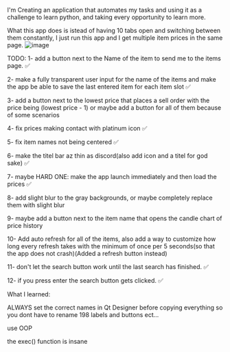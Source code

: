 I'm Creating an application that automates my tasks and using it as a challenge to learn python, and taking every opportunity to learn more. 

What this app does is istead of having 10 tabs open and switching between them constantly, I just run this app and I get multiple item prices in the same page.
![image](https://github.com/user-attachments/assets/2aaed0dd-e138-4ebe-9a66-7f09b1ba1910)






TODO:
1- add a button next to the Name of the item to send me to the items page. ✅

2- make a fully transparent user input for the name of the items and make the app be able to save the last entered item for each item slot ✅

3- add a button next to the lowest price that places a sell order with the price being (lowest price - 1) or maybe add a button for all of them because of some scenarios

4- fix prices making contact with platinum icon ✅

5- fix item names not being centered ✅

6- make the titel bar az thin as discord(also add icon and a titel for god sake) ✅

7- maybe HARD ONE: make the app launch immediately and then load the prices ✅

8- add slight blur to the gray backgrounds, or maybe completely replace them with slight blur

9- maybe add a button next to the item name that opens the candle chart of price history

10- Add auto refresh for all of the  items, also add a way to customize how long every refresh takes with the minimum of once per 5 seconds(so that the app does not crash)(Added a refresh button instead)

11- don't let the search button work until the last search has finished. ✅

12- if you press enter the search button gets clicked. ✅


What I learned:

ALWAYS set the correct names in Qt Designer before copying everything so you dont have to rename 198 labels and buttons ect...

use OOP

the exec() function is insane

